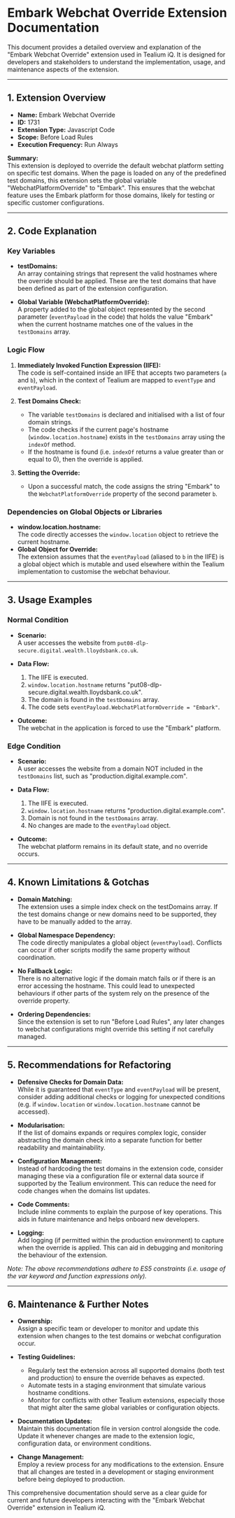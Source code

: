 # Embark Webchat Override Extension Documentation

This document provides a detailed overview and explanation of the "Embark Webchat Override" extension used in Tealium iQ. It is designed for developers and stakeholders to understand the implementation, usage, and maintenance aspects of the extension.

---

## 1. Extension Overview

- **Name:** Embark Webchat Override  
- **ID:** 1731  
- **Extension Type:** Javascript Code  
- **Scope:** Before Load Rules  
- **Execution Frequency:** Run Always  

**Summary:**  
This extension is deployed to override the default webchat platform setting on specific test domains. When the page is loaded on any of the predefined test domains, this extension sets the global variable "WebchatPlatformOverride" to "Embark". This ensures that the webchat feature uses the Embark platform for those domains, likely for testing or specific customer configurations.

---

## 2. Code Explanation

### Key Variables
- **testDomains:**  
  An array containing strings that represent the valid hostnames where the override should be applied. These are the test domains that have been defined as part of the extension configuration.

- **Global Variable (WebchatPlatformOverride):**  
  A property added to the global object represented by the second parameter (`eventPayload` in the code) that holds the value "Embark" when the current hostname matches one of the values in the `testDomains` array.

### Logic Flow
1. **Immediately Invoked Function Expression (IIFE):**  
   The code is self-contained inside an IIFE that accepts two parameters (`a` and `b`), which in the context of Tealium are mapped to `eventType` and `eventPayload`.

2. **Test Domains Check:**
   - The variable `testDomains` is declared and initialised with a list of four domain strings.
   - The code checks if the current page's hostname (`window.location.hostname`) exists in the `testDomains` array using the `indexOf` method.
   - If the hostname is found (i.e. `indexOf` returns a value greater than or equal to 0), then the override is applied.

3. **Setting the Override:**
   - Upon a successful match, the code assigns the string "Embark" to the `WebchatPlatformOverride` property of the second parameter `b`.

### Dependencies on Global Objects or Libraries
- **window.location.hostname:**  
  The code directly accesses the `window.location` object to retrieve the current hostname.  
- **Global Object for Override:**  
  The extension assumes that the `eventPayload` (aliased to `b` in the IIFE) is a global object which is mutable and used elsewhere within the Tealium implementation to customise the webchat behaviour.

---

## 3. Usage Examples

### Normal Condition
- **Scenario:**  
  A user accesses the website from `put08-dlp-secure.digital.wealth.lloydsbank.co.uk`.
  
- **Data Flow:**
  1. The IIFE is executed.
  2. `window.location.hostname` returns "put08-dlp-secure.digital.wealth.lloydsbank.co.uk".
  3. The domain is found in the `testDomains` array.
  4. The code sets `eventPayload.WebchatPlatformOverride = "Embark"`.
  
- **Outcome:**  
  The webchat in the application is forced to use the "Embark" platform.

### Edge Condition
- **Scenario:**  
  A user accesses the website from a domain NOT included in the `testDomains` list, such as "production.digital.example.com".

- **Data Flow:**
  1. The IIFE is executed.
  2. `window.location.hostname` returns "production.digital.example.com".
  3. Domain is not found in the `testDomains` array.
  4. No changes are made to the `eventPayload` object.
  
- **Outcome:**  
  The webchat platform remains in its default state, and no override occurs.

---

## 4. Known Limitations & Gotchas

- **Domain Matching:**  
  The extension uses a simple index check on the testDomains array. If the test domains change or new domains need to be supported, they have to be manually added to the array.

- **Global Namespace Dependency:**  
  The code directly manipulates a global object (`eventPayload`). Conflicts can occur if other scripts modify the same property without coordination.

- **No Fallback Logic:**  
  There is no alternative logic if the domain match fails or if there is an error accessing the hostname. This could lead to unexpected behaviours if other parts of the system rely on the presence of the override property.

- **Ordering Dependencies:**  
  Since the extension is set to run "Before Load Rules", any later changes to webchat configurations might override this setting if not carefully managed.

---

## 5. Recommendations for Refactoring

- **Defensive Checks for Domain Data:**  
  While it is guaranteed that `eventType` and `eventPayload` will be present, consider adding additional checks or logging for unexpected conditions (e.g. if `window.location` or `window.location.hostname` cannot be accessed).

- **Modularisation:**  
  If the list of domains expands or requires complex logic, consider abstracting the domain check into a separate function for better readability and maintainability.

- **Configuration Management:**  
  Instead of hardcoding the test domains in the extension code, consider managing these via a configuration file or external data source if supported by the Tealium environment. This can reduce the need for code changes when the domains list updates.

- **Code Comments:**  
  Include inline comments to explain the purpose of key operations. This aids in future maintenance and helps onboard new developers.

- **Logging:**  
  Add logging (if permitted within the production environment) to capture when the override is applied. This can aid in debugging and monitoring the behaviour of the extension.

*Note: The above recommendations adhere to ES5 constraints (i.e. usage of the var keyword and function expressions only).*

---

## 6. Maintenance & Further Notes

- **Ownership:**  
  Assign a specific team or developer to monitor and update this extension when changes to the test domains or webchat configuration occur.

- **Testing Guidelines:**  
  - Regularly test the extension across all supported domains (both test and production) to ensure the override behaves as expected.
  - Automate tests in a staging environment that simulate various hostname conditions.
  - Monitor for conflicts with other Tealium extensions, especially those that might alter the same global variables or configuration objects.

- **Documentation Updates:**  
  Maintain this documentation file in version control alongside the code. Update it whenever changes are made to the extension logic, configuration data, or environment conditions.

- **Change Management:**  
  Employ a review process for any modifications to the extension. Ensure that all changes are tested in a development or staging environment before being deployed to production.

This comprehensive documentation should serve as a clear guide for current and future developers interacting with the "Embark Webchat Override" extension in Tealium iQ.